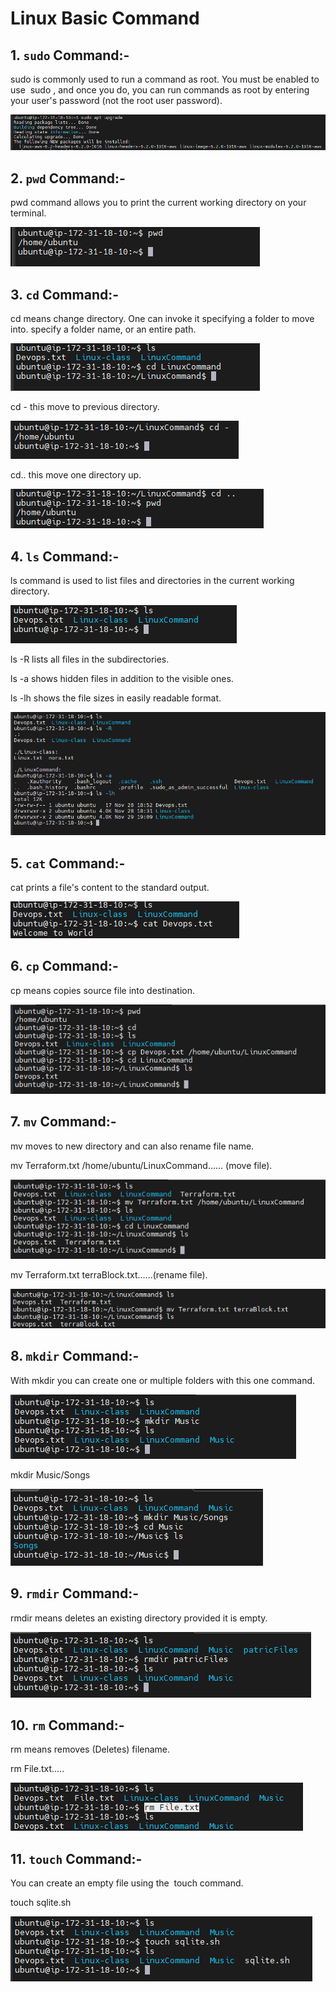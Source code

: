 # Linux Basic Command

## 1.   `sudo` Command:-

sudo is commonly used to run a command as root. You must be enabled to use  sudo , and once you do, you can run commands as root by entering your user's password (not the root user password).


![Alt text](<images/Screenshot 2023-11-29 180636.png>)


## 2.   `pwd` Command:-

pwd command allows you to print the current working directory on your terminal.


![Alt text](<images/Screenshot 2023-11-29 185453.png>)


## 3.   `cd` Command:-

cd means change directory. One can invoke it specifying a folder to move into. specify a folder name, or an entire path.

![Alt text](<images/Screenshot 2023-11-29 191255.png>)

cd - this move to previous directory.

![Alt text](<images/Screenshot 2023-11-29 192805.png>)

cd.. this move one directory up.

![Alt text](<images/Screenshot 2023-11-29 194319.png>)

## 4.   `ls` Command:-

ls command is used to list files and directories in the current working directory. 

![Alt text](<images/Screenshot 2023-11-29 195024.png>)

ls -R
lists all files in the subdirectories.

ls -a
shows hidden files in addition to the visible ones.

ls -lh
shows the file sizes in easily readable format.

![Alt text](<images/Screenshot 2023-11-29 195801.png>)

## 5.   `cat` Command:-

cat prints a file's content to the standard output.

![Alt text](<images/Screenshot 2023-11-29 201903.png>)

## 6.   `cp` Command:-

cp means copies source file into destination.

![Alt text](<images/Screenshot 2023-11-29 220226.png>)

## 7.   `mv` Command:-

mv moves to new directory and can also rename file name.

mv Terraform.txt /home/ubuntu/LinuxCommand...... (move file).

![Alt text](<images/Screenshot 2023-11-29 221407.png>)

mv Terraform.txt terraBlock.txt......(rename file).

![Alt text](<images/Screenshot 2023-11-29 222451.png>)

## 8.   `mkdir` Command:-

With mkdir you can create one or multiple folders with this one command.

![Alt text](<images/Screenshot 2023-11-29 223326.png>)

mkdir Music/Songs

![Alt text](<images/Screenshot 2023-11-29 223627.png>)

## 9.   `rmdir` Command:-

rmdir means deletes an existing directory provided it is empty.

![Alt text](<images/Screenshot 2023-11-29 225510.png>)

## 10.  `rm` Command:-

rm means removes (Deletes) filename.

rm File.txt.....

![Alt text](<images/Screenshot 2023-11-29 235559.png>)

## 11.  `touch` Command:-

You can create an empty file using the  touch command.

touch sqlite.sh

![Alt text](<images/Screenshot 2023-11-30 000358.png>)



